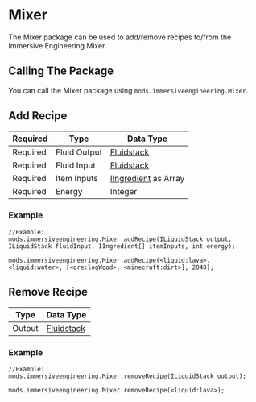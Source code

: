 # Mixer
The Mixer package can be used to add/remove recipes to/from the Immersive Engineering Mixer.

## Calling The Package
You can call the Mixer package using `mods.immersiveengineering.Mixer`.

## Add Recipe

|Required  |Type               |Data Type                                                    |
|----------|-------------------|-------------------------------------------------------------|
|Required  |Fluid Output       |[Fluidstack](/Vanilla/Liquids/ILiquidStack/)                  |
|Required  |Fluid Input        |[Fluidstack](/Vanilla/Liquids/ILiquidStack/)                  |
|Required  |Item Inputs        |[IIngredient](/Vanilla/Variable_Types/IIngredient/) as Array  |
|Required  |Energy             |Integer                                                      |

### Example
```zenscript
//Example:
mods.immersiveengineering.Mixer.addRecipe(ILiquidStack output, ILiquidStack fluidInput, IIngredient[] itemInputs, int energy);

mods.immersiveengineering.Mixer.addRecipe(<liquid:lava>, <liquid:water>, [<ore:logWood>, <minecraft:dirt>], 2048);
```



## Remove Recipe

|Type              |Data Type                                          |
|------------------|---------------------------------------------------|
|Output            |[Fluidstack](/Vanilla/Liquids/ILiquidStack/)        |

### Example
```zenscript
//Example:
mods.immersiveengineering.Mixer.removeRecipe(ILiquidStack output);

mods.immersiveengineering.Mixer.removeRecipe(<liquid:lava>);
```